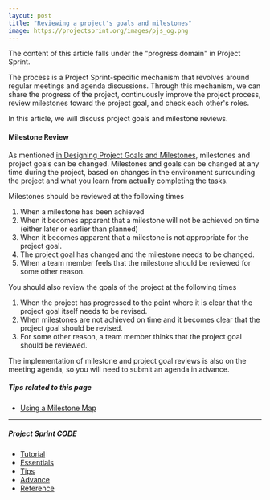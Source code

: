 ```yaml
---
layout: post
title: "Reviewing a project's goals and milestones"
image: https://projectsprint.org/images/pjs_og.png
---
```


The content of this article falls under the "progress domain" in Project Sprint.

The process is a Project Sprint-specific mechanism that revolves around regular meetings and agenda discussions. Through this mechanism, we can share the progress of the project, continuously improve the project process, review milestones toward the project goal, and check each other's roles.

In this article, we will discuss project goals and milestone reviews.

#### Milestone Review
As mentioned [in Designing Project Goals and Milestones](../tutorial/section2-1.md), milestones and project goals can be changed. Milestones and goals can be changed at any time during the project, based on changes in the environment surrounding the project and what you learn from actually completing the tasks.

Milestones should be reviewed at the following times
1. When a milestone has been achieved
2. When it becomes apparent that a milestone will not be achieved on time (either later or earlier than planned)
3. When it becomes apparent that a milestone is not appropriate for the project goal.
4. The project goal has changed and the milestone needs to be changed.
5. When a team member feels that the milestone should be reviewed for some other reason.

You should also review the goals of the project at the following times
1. When the project has progressed to the point where it is clear that the project goal itself needs to be revised.
2. When milestones are not achieved on time and it becomes clear that the project goal should be revised.
3. For some other reason, a team member thinks that the project goal should be reviewed.

The implementation of milestone and project goal reviews is also on the meeting agenda, so you will need to submit an agenda in advance.


##### Tips related to this page
- [Using a Milestone Map](../tips/tips2.md)

---

##### Project Sprint CODE
- [Tutorial](../tutorial/index.md)
- [Essentials](../essentials.md)
- [Tips](../tips/index.md)
- [Advance](../advance.md)
- [Reference](../reference.md)
